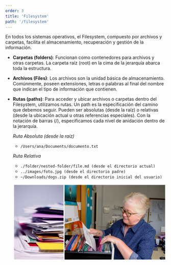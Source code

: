 ```yaml
---
order: 3
title: 'Filesystem'
path: '/filesystem'
---
```


En todos los sistemas operativos, el Filesystem, compuesto por archivos y carpetas, facilita el almacenamiento, recuperación y gestión de la información.

- **Carpetas (folders)**: Funcionan como contenedores para archivos y otras carpetas. La carpeta raíz (root) en la cima de la jerarquía abarca toda la estructura.

- **Archivos (Files)**: Los archivos son la unidad básica de almacenamiento. Comúnmente, poseen extensiones, letras o palabras al final del nombre que indican el tipo de información que contienen.

- **Rutas (paths)**: Para acceder y ubicar archivos o carpetas dentro del Filesystem, utilizamos rutas. Un path es la especificación del camino que debemos seguir. Pueden ser absolutas (desde la raíz) o relativas (desde la ubicación actual u otras referencias especiales). Con la notación de barras (/), especificamos cada nivel de anidación dentro de la jerarquía.

  _Ruta Absoluta (desde la raíz)_

  - `/Users/ana/Documents/documento.txt`

  _Ruta Relativa_

  - `./folder/nested-folder/file.md (desde el directorio actual)`
  - `../images/foto.jpg (desde el directorio padre)`
  - `~/Downloads/dogs.zip (desde el directorio inicial del usuario)`

  ![Persona encontrando documento en archivo](images/filesytem-collage1.jpg)
